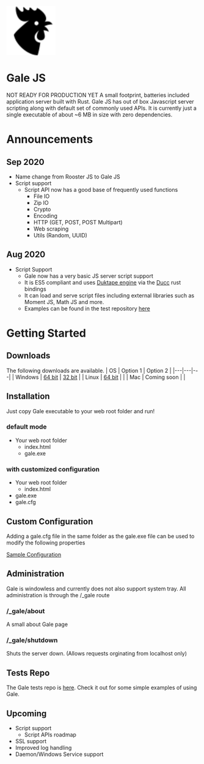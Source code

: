 <img src="./web/gale/rooster.png" href="http://icons8.com/" alt="Gale Application Server" width="128"/>

# Gale JS
NOT READY FOR PRODUCTION YET
A small footprint, batteries included application server built with Rust. Gale JS has out of box Javascript server scripting along with default set of commonly used APIs. It is currently just a single executable of about ~6 MB in size with zero dependencies.

# Announcements
## Sep 2020
- Name change from Rooster JS to Gale JS
- Script support
  - Script API now has a good base of frequently used functions
    - File IO
    - Zip IO
    - Crypto 
    - Encoding 
    - HTTP (GET, POST, POST Multipart)
    - Web scraping
    - Utils (Random, UUID)
## Aug 2020
- Script Support
  - Gale now has a very basic JS server script support
  - It is ES5 compliant and uses [Duktape engine](https://duktape.org/) via the [Ducc](https://github.com/SkylerLipthay/ducc) rust bindings
  - It can load and serve script files including external libraries such as Moment JS, Math JS and more.
  - Examples can be found in the test repository [here](https://github.com/elasmojs/gale-test)

# Getting Started
## Downloads
The following downloads are available.
| OS  | Option 1   | Option 2   |
|---|---|---|
| Windows  | [64 bit](./dist/gale-win64.exe)  | [32 bit](./dist/gale-win32.exe)  |
| Linux  | [64 bit](./dist/gale-linux64)   |   |
| Mac  | Coming soon   |   |

## Installation
Just copy Gale executable to your web root folder and run!

### default mode
- Your web root folder
  - index.html
  - gale.exe
  
### with customized configuration
- Your web root folder
  - index.html
- gale.exe
- gale.cfg

## Custom Configuration
Adding a gale.cfg file in the same folder as the gale.exe file can be used to modify the following properties

[Sample Configuration](gale.cfg)

## Administration
Gale is windowless and currently does not also support system tray. All administration is through the /_gale route

### /_gale/about
A small about Gale page

### /_gale/shutdown
Shuts the server down. (Allows requests orginating from localhost only)

## Tests Repo
The Gale tests repo is [here](https://github.com/elasmojs/gale-test). Check it out for some simple examples of using Gale.

## Upcoming
- Script support
  - Script APIs roadmap
- SSL support
- Improved log handling
- Daemon/Windows Service support

